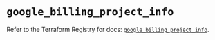 # `google_billing_project_info`

Refer to the Terraform Registry for docs: [`google_billing_project_info`](https://registry.terraform.io/providers/hashicorp/google/5.29.0/docs/resources/billing_project_info).
